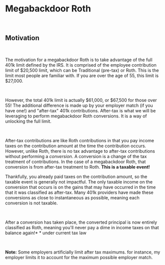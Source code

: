 # Megabackdoor Roth  

&nbsp;  
## Motivation

&nbsp;  

The motivation for a megabackdoor Roth is to take advantage of the full 401k limit defined by the IRS. It is comprised of the employee contribution limit of $20,500 limit, which can be Traditional (pre-tax) or Roth. This is the limit most people are familiar with. If you are over the age of 55, this limit is $27,000.

&nbsp;  

However, the total 401k limit is actually $61,000, or $67,500 for those over 55! The additional difference is made up by your employer match (if you have one!) and "after-tax" 401k contributions. After-tax is what we will be leveraging to perform megabackdoor Roth conversions. It is a way of unlocking the full limit.

&nbsp;  

After-tax contributions are like Roth contributions in that you pay income taxes on the contribution amount at the time the contribution occurs. However, unlike Roth, there is no tax advantage to after-tax contributions without performing a _conversion_. A conversion is a change of the tax treatment of contributions. In the case of a megabackdoor Roth, that conversion is from after-tax treatment to Roth. **This is a taxable event!**
&nbsp;  

Thankfully, you already paid taxes on the contribution amount, so the taxable event is generally not impactful. The only taxable income on the conversion that occurs is on the gains that may have occurred in the time that it was classified as after-tax. Many 401k providers have made these conversions as close to instantaneous as possible, meaning each conversion is not taxable.

&nbsp;  

After a conversion has taken place, the converted principal is now entirely classified as Roth, meaning you'll never pay a dime in income taxes on that balance again!\*
\* under current tax law

&nbsp;  

**Note:** Some employers artificially limit after tax maximums. for instance, my employer limits it to account for the maximum possible employer match.
